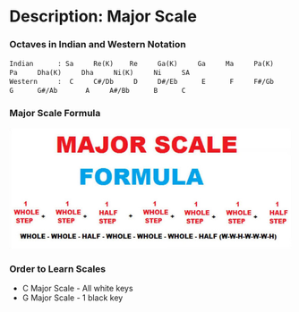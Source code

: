 # Description: Major Scale

### Octaves in Indian and Western Notation
```
Indian      : Sa     Re(K)    Re     Ga(K)     Ga     Ma     Pa(K)     Pa     Dha(K)     Dha     Ni(K)     Ni     SA
Western     :  C     C#/Db     D     D#/Eb      E      F     F#/Gb      G      G#/Ab       A     A#/Bb      B      C
```

### Major Scale Formula
![](images/major-scale-01-formula.jpg)

### Order to Learn Scales
* C Major Scale - All white keys
* G Major Scale - 1 black key
 